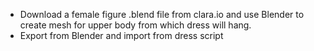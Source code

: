 - Download a female figure .blend file from clara.io and use Blender to create mesh for upper body from which dress will hang.
- Export from Blender and import from dress script
